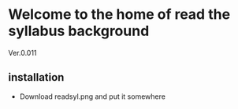 # Welcome to the home of read the syllabus background

Ver.0.011
## installation
* Download readsyl.png and put it somewhere


